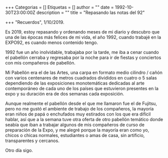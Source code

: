 +++
Categorias = []
Etiquetas = []
author = ""
date = 1992-10-30T23:00:00Z
description = ""
title = "Repasando las notas del 92"

+++
"Recuerdos", 1/10/2019.

Es 2019, estoy repasando y ordenando meses de mi diario y descubro que una de las épocas más felices de mi vida, el año 1992, cuando trabajé en la EXPO92, es cuando menos contenido tengo. 

1992 fue un año inolvidable, trabajaba por la tarde, me iba a cenar cuando el pabellón cerraba y regresaba por la noche para ir de fiestas y conciertos con mis compañeros de pabellón. 

Mi Pabellón era el de las Artes, una carpa en formato medio cilindro / cañón con varios centenares de metros cuadrados divididos en cuatro o 5 salas dependiendo de las exposiciones monotemáticas dedicadas al arte contemporáneo de cada uno de los países que estuvieron presentes en la expo y su duración era de dos semanas cada exposición.

Aunque realmente el pabellón desde el que me llamaron fue el de Fujitsu, pero no me gustó el ambiente de trabajo de los compañeros, la mayoría eran niños de papá o enchufados muy estirados con los que era difícil hablar, así que a la semana tuve otra oferta de otro pabellón temático donde seabía que iban a trabajar algunos de mis compañeros de curso de preparación de la Expo, y me alegré porque la mayoría eran como yo, chicos o chicas normales, estudiantes o amas de casa, sin artificio, transparentes y cercanos.

Otro día sigo.